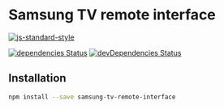 # Samsung TV remote interface

[![js-standard-style](https://cdn.rawgit.com/feross/standard/master/badge.svg)](http://standardjs.com)

[![dependencies Status][dependencies-image]][dependencies-url]
[![devDependencies Status][devDependencies-image]][devDependencies-url]

## Installation

```bash
npm install --save samsung-tv-remote-interface
```

[dependencies-image]: https://david-dm.org/piu130/samsung-tv-remote-interface/status.svg
[dependencies-url]: https://david-dm.org/Piu130/samsung-tv-remote-interface
[devDependencies-image]: https://david-dm.org/piu130/samsung-tv-remote-interface/dev-status.svg
[devDependencies-url]: https://david-dm.org/piu130/samsung-tv-remote-interface?type=dev